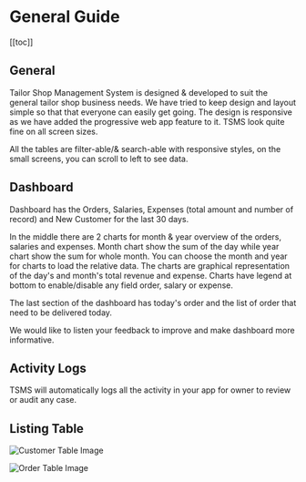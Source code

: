 # General Guide

[[toc]]

## General

Tailor Shop Management System is designed & developed to suit the general tailor shop business needs. We have tried to keep design and layout simple so that that everyone can easily get going. The design is responsive as we have added the progressive web app feature to it. TSMS look quite fine on all screen sizes.

All the tables are filter-able/& search-able with responsive styles, on the small screens, you can scroll to left to see data.

## Dashboard

Dashboard has the Orders, Salaries, Expenses (total amount and number of record) and New Customer for the last 30 days.

In the middle there are 2 charts for month & year overview of the orders, salaries and expenses. Month chart show the sum of the day while year chart show the sum for whole month. You can choose the month and year for charts to load the relative data. The charts are graphical representation of the day's and month's total revenue and expense. Charts have legend at bottom to enable/disable any field order, salary or expense.

The last section of the dashboard has today's order and the list of order that need to be delivered today.

We would like to listen your feedback to improve and make dashboard more informative.

## Activity Logs

TSMS will automatically logs all the activity in your app for owner to review or audit any case.

## Listing Table

![Customer Table Image](/tsms-guide/assets/img/table.png 'Customers Table')

![Order Table Image](/tsms-guide/assets/img/orders.png 'Orders Table')
